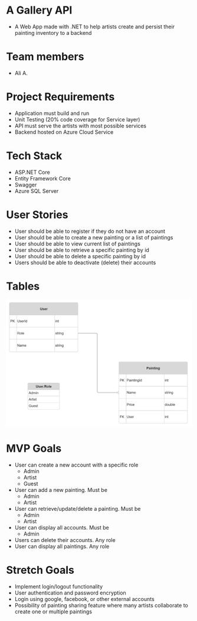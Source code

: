 # A Gallery API
- A Web App made with .NET to help artists create and persist their painting inventory to a backend

# Team members
- Ali A.

# Project Requirements
- Application must build and run
- Unit Testing (20% code coverage for Service layer)
- API must serve the artists with most possible services
- Backend hosted on Azure Cloud Service

# Tech Stack
- ASP.NET Core
- Entity Framework Core
- Swagger
- Azure SQL Server

# User Stories
- User should be able to register if they do not have an account
- User should be able to create a new painting or a list of paintings
- User should be able to view current list of paintings
- User should be able to retrieve a specific painting by id
- User should be able to delete a specific painting by id
- Users should be able to deactivate (delete) their accounts

# Tables
![ERD](./ERD.png)

# MVP Goals
- User can create a new account with a specific role
    - Admin
    - Artist
    - Guest
- User can add a new painting. Must be
    - Admin
    - Artist
- User can retrieve/update/delete a painting. Must be
    - Admin
    - Artist
- User can display all accounts. Must be
    - Admin
- Users can delete their accounts. Any role
- User can display all paintings. Any role



# Stretch Goals
- Implement login/logout functionality
- User authentication and password encryption
- Login using google, facebook, or other external accounts
- Possibility of painting sharing feature where many artists collaborate to create one or multiple paintings

